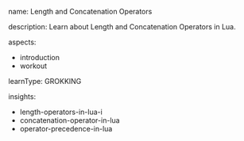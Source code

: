 name: Length and Concatenation Operators

description: Learn about Length and Concatenation Operators in Lua.

aspects:
  - introduction
  - workout

learnType: GROKKING

insights:
  - length-operators-in-lua-i
  - concatenation-operator-in-lua
  - operator-precedence-in-lua